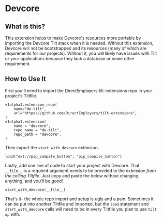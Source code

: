 # Devcore

## What is this?

This extension helps to make Devcore's resources more portable by importing the Devcore Tilt stack when it is needed.
Without this extension, Devcore will not be bootstrapped and its resources (many of which are requirements for our 
projects). Without it, you will likely have issues with Tilt or your applications because they lack a database or 
some other requirement.

## How to Use It

First you'll need to import the DirectEmployers tilt-extensions repo in your project's Tiltfile.

```starlark
v1alpha1.extension_repo(
    name="de-tilt",
    url="https://github.com/DirectEmployers/tilt-extensions",
)
v1alpha1.extension(
    name = "devcore",
    repo_name = "de-tilt",
    repo_path = "devcore",
)
```

Then import the `start_with_devcore` extension.

```starlark
load("ext://pip_compile_button", "pip_compile_button")
```

Lastly, add one line of code to start your project with Devcore. That `__file__` is a required argument needs to be 
provided to the extension _from the calling Tiltfile_. Just copy and paste the below without changing anything, and 
you'll be good!

```starlark
start_with_devcore(__file__)
```

That's it- the whole repo import and setup is ugly and a pain. Sometimes it can be put into another Tiltfile and 
imported, but the `load` statement and `start_with_devcore` calls will need to be in every Tiltfile you plan to use 
`tilt up` with.
